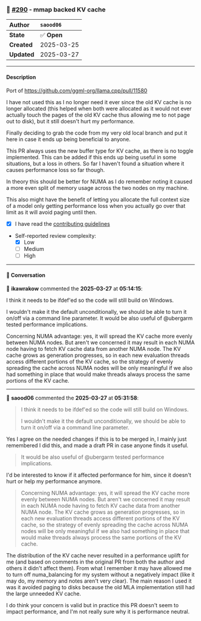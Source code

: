 ### 🔀 [#290](https://github.com/ikawrakow/ik_llama.cpp/pull/290) - mmap backed KV cache

| **Author** | `saood06` |
| :--- | :--- |
| **State** | ✅ **Open** |
| **Created** | 2025-03-25 |
| **Updated** | 2025-03-27 |

---

#### Description

Port of https://github.com/ggml-org/llama.cpp/pull/11580

I have not used this as I no longer need it ever since the old KV cache is no longer allocated (this helped when both were allocated as it would not ever actually touch the pages of the old KV cache thus allowing me to not page out to disk), but it still doesn't hurt my performance.

Finally deciding to grab the code from my very old local branch and put it here in case it ends up being beneficial to anyone.

This PR always uses the new buffer type for KV cache, as there is no toggle implemented. This can be added if this ends up being useful in some situations, but a loss in others. So far I haven't found a situation where it causes performance loss so far though.

In theory this should be better for NUMA as I do remember noting it caused a more even split of memory usage across the two nodes on my machine.

This also might have the benefit of letting you allocate the full context size of a model only getting performance loss when you actually go over that limit as it will avoid paging until then.

- [x] I have read the [contributing guidelines](https://github.com/ggerganov/llama.cpp/blob/master/CONTRIBUTING.md)
- Self-reported review complexity:
  - [X] Low
  - [ ] Medium
  - [ ] High

---

#### 💬 Conversation

👤 **ikawrakow** commented the **2025-03-27** at **05:14:15**:<br>

I think it needs to be ifdef'ed so the code will still build on Windows.

I wouldn't make it the default unconditionally, we should be able to turn it on/off via a command line parameter. It would be also useful of @ubergarm tested performance implications. 

Concerning NUMA advantage: yes, it will spread the KV cache more evenly between NUMA nodes. But aren't we concerned it may result in each NUMA node having to fetch KV cache data from another NUMA node. The KV cache grows as generation progresses, so in each new evaluation threads access different portions of the KV cache, so the strategy of evenly spreading the cache across NUMA nodes will be only meaningful if we also had something in place that would make threads always process the same portions of the KV cache.

---

👤 **saood06** commented the **2025-03-27** at **05:31:58**:<br>

> I think it needs to be ifdef'ed so the code will still build on Windows.
> 
> I wouldn't make it the default unconditionally, we should be able to turn it on/off via a command line parameter.

Yes I agree on the needed changes if this is to be merged in, I mainly just remembered I did this, and made a draft PR in case anyone finds it useful.

>It would be also useful of @ubergarm tested performance implications.

I'd be interested to know if it affected performance for him, since it doesn't hurt or help my performance anymore.

> Concerning NUMA advantage: yes, it will spread the KV cache more evenly between NUMA nodes. But aren't we concerned it may result in each NUMA node having to fetch KV cache data from another NUMA node. The KV cache grows as generation progresses, so in each new evaluation threads access different portions of the KV cache, so the strategy of evenly spreading the cache across NUMA nodes will be only meaningful if we also had something in place that would make threads always process the same portions of the KV cache.

The distribution of the KV cache never resulted in a performance uplift for me (and based on comments in the original PR from both the author and others it didn't affect them). From what I remember it may have allowed me to turn off numa_balancing for my system without a negatively impact (like it may do, my memory and notes aren't very clear). The main reason I used it was it avoided paging to disks because the old MLA implementation still had the large unneeded KV cache.

I do think your concern is valid but in practice this PR doesn't seem to impact performance, and I'm not really sure why it is performance neutral.